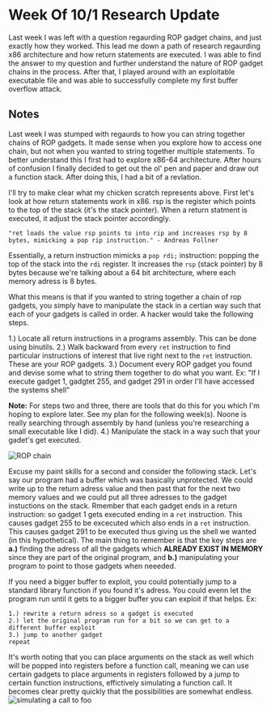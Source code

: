 # Week Of 10/1 Research Update
Last week I was left with a question regaurding ROP gadget chains, and just exactly how they worked. This lead me down a path of research regaurding x86 architecture and how return statements are executed. I was able to find the answer to my question and further understand the nature of ROP gadget chains in the process. After that, I played around with an exploitable executable file and was able to successfully complete my first buffer overflow attack.

## Notes
Last week I was stumped with regaurds to how you can string together chains of ROP gadgets. It made sense when you explore how to access one chain, but not when you wanted to string together multiple statements. To better understand this I first had to explore x86-64 architecture. After hours of confusion I finally decided to get out the ol' pen and paper and draw out a function stack. After doing this, I had a bit of a revlation.

I'll try to make clear what my chicken scratch represents above. First let's look at how return statements work in x86. rsp is the register which points to the top of the stack (it's the stack pointer). When a return statment is executed, it adjust the stack pointer accordingly. 

```
"ret loads the value rsp points to into rip and increases rsp by 8 bytes, mimicking a pop rip instruction." - Andreas Follner
```

Essentially, a return instruction mimicks a `pop rdi;` instruction: popping the top of the stack into the `rdi` register. It increases the `rsp` (stack pointer) by 8 bytes because we're talking about a 64 bit architecture, where each memory adress is 8 bytes.

What this means is that if you wanted to string together a chain of rop gadgets, you simply have to manipulate the stack in a certian way such that each of your gadgets is called in order. A hacker would take the following steps.

1.) Locate all return instructions in a programs assembly. This can be done using binutils.
2.) Walk backward from every `ret` instruction to find particular instructions of interest that live right next to the `ret` instruction. These are your ROP gadgets.
3.) Document every ROP gadget you found and devise some what to string them together to do what you want. Ex: "If I execute gadget 1, gadgtet 255, and gadget 291 in order I'll have accessed the systems shell"

**Note:** For steps two and three, there are tools that do this for you which I'm hoping to explore later. See my plan for the following week(s). Noone is really searching through assembly by hand (unless you're researching a small executable like I did).
4.) Manipulate the stack in a way such that your gadet's get executed.

![ROP chain](https://i.imgur.com/ft8SxW6.png)

Excuse my paint skills for a second and consider the following stack. Let's say our program had a buffer which was basically unprotected. We could write up to the return adress value and then past that for the next two memory values and we could put all three adresses to the gadget instuctions on the stack. Rmember that each gadget ends in a return instruction: so gadget 1 gets executed ending in a `ret` instruction. This causes gadget 255 to be excecuted which also ends in a `ret` instruction. This causes gadget 291 to be executed thus giving us the shell we wanted (in this hypothetical). The main thing to remember is that the key steps are **a.)** finding the adress of all the gadgets which **ALREADY EXIST IN MEMORY** since they are part of the original program, and **b.)** manipulating your program to point to those gadgets when neeeded. 

If you need a bigger buffer to exploit, you could potentially jump to a standard library function if you found it's adress. You could evenn let the program run until it gets to a bigger buffer you can exploit if that helps. Ex:
```
1.) rewrite a return adress so a gadget is executed
2.) let the original program run for a bit so we can get to a different buffer exploit
3.) jump to another gadget
repeat
```

It's worth noting that you can place arguments on the stack as well which will be popped into registers before a function call, meaning we can use certain gadgets to place arguments in registers followed by a jump to certain function instructions, effictively simulating a function call. It becomes clear pretty quickly that the possibilities are somewhat endless.
![simulating a call to foo](https://i.imgur.com/uJQo50u.png)
